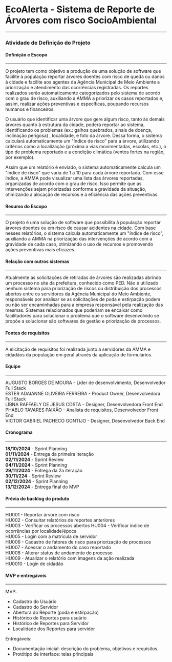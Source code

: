 # EcoAlerta - Sistema de Reporte de Árvores com risco SocioAmbiental
----
### Atividade de Definição do Projeto
 

#### Definição e Escopo
---- 

O projeto tem como objetivo a produção de uma solução de software que facilite à população reportar árvores doentes com risco de queda ou danos à cidade e facilite aos agentes da Agência Municipal de Meio Ambiente a priorização e atendimento das ocorrências registradas. Os reportes realizados serão automaticamente categorizados pelo sistema de acordo com o grau de risco, auxiliando a AMMA a priorizar os casos reportados e, assim, realizar ações preventivas e específicas, poupando recursos humanos e financeiros.

O usuário que identificar uma árvore que gere algum risco, tanto às demais árvores quanto à estrutura da cidade, poderá reportar ao sistema, identificando os problemas (ex.: galhos quebrados, sinais de doença, inclinação perigosa) , localidade, e foto da árvore. Dessa forma, o sistema calculará automaticamente um "índice de risco" para a árvore, utilizando critérios como a localização (próxima a vias movimentadas, escolas, etc.), o tipo de problema reportado e a condição climática (ventos fortes na região, por exemplo).

Assim que um relatório é enviado, o sistema automaticamente calcula um "índice de risco" que varia de 1 a 10 para cada árvore reportada. Com esse índice, a AMMA pode visualizar uma lista das árvores reportadas, organizadas de acordo com o grau de risco. Isso permite que as intervenções sejam priorizadas conforme a gravidade da situação, otimizando a alocação de recursos e a eficiência das ações preventivas.

#### Resumo do Escopo
---- 

O projeto é uma solução de software que possibilita à população reportar árvores doentes ou em risco de causar acidentes na cidade. Com base nesses relatórios, o sistema calcula automaticamente um "índice de risco", auxiliando a AMMA na priorização das intervenções de acordo com a gravidade de cada caso, otimizando o uso de recursos e promovendo ações preventivas mais eficazes.

#### Relação com outros sistemas
----
Atualmente as solicitações de retiradas de árvores são realizadas abrindo um processo no site da prefeitura, conhecido como PED. Não é utilizado nenhum sistema para priorização de riscos ou distribuição dos processos abertos entre os servidores da Agência Municipal do Meio Ambiente, responsáveis por analisar se as solicitações de poda e estirpação podem ou não ser encaminhadas para a empresa responsável pela realização das mesmas. Sistemas relacionados que poderiam se encaixar como facilitadores para solucionar o problema que o software desenvolvido se propõe a solucionar são softwares de gestão e priorização de processos.

#### Fontes de requisitos
---- 
A elicitação de requisitos foi realizada junto a servidores da AMMA e cidadãos da população em geral através da aplicação de formulários.

#### Equipe
---- 
AUGUSTO BORGES DE MOURA - Líder de desenvolvimento, Desenvolvedor Full Stack  
ESTER ADAIANNE OLIVEIRA FERREIRA - Product Owner, Desenvolvedora Full Stack  
LÍBNA RAFFAELY DE JESUS COSTA - Designer, Desenvolvedora Front End  
PHABLO TAVARES PAIXÃO - Analista de requisitos, Desenvolvedor Front End  
VICTOR GABRIEL PACHECO GONTIJO - Designer, Desenvolvedor Back End  

#### Cronograma
----
**18/10/2024** - Sprint Planning  
**01/11/2024** - Entrega da primeira iteração  
**02/11/2024** - Sprint Review  
**04/11/2024** - Sprint Planning  
**29/11/2024** - Entrega da 2a iteração  
**30/11/224** - Sprint Review  
**02/12/2024** - Sprint Planning  
**13/12/2024** - Entrega final do MVP  

#### Prévia do backlog do produto
----
HU001 - Reportar árvore com risco  
HU002 - Consultar relatórios de reportes anteriores  
HU003 - Verificar os processos abertos
HU004 - Verificar índice de ocorrências por localidade/época  
HU005 - Login com a matrícula de servidor  
HU006 - Cadastro de fatores de risco para priorização de processos  
HU007 - Acessar o andamento do caso reportado  
HU008 - Alterar status de andamento do processo  
HU009 - Atualizar o relatório com imagens da ação realizada  
HU0010 - Login de cidadão

#### MVP e entregáveis
---- 
MVP:
- Cadastro do Usuário
- Cadastro do Servidor
- Abertura do Reporte (poda e estirpação)
- Histórico de Reportes para usuário
- Histórico de  Reportes para Servidor
- Localidade dos Reportes para servidor

Entregáveis:
- Documentação inicial: descrição do problema, objetivos e requisitos.
- Protótipo de interface: telas principais
  
